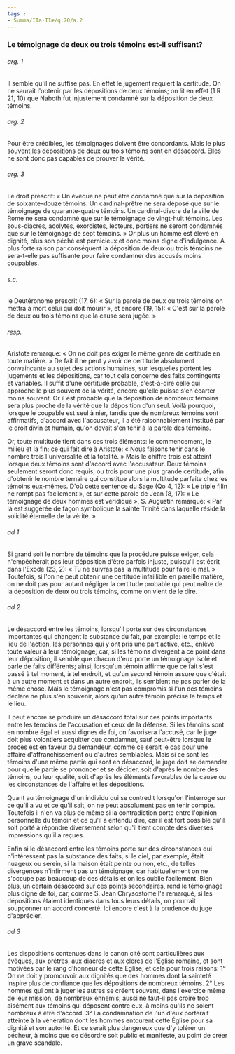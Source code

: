 ```yaml
---
tags : 
- Summa/IIa-IIæ/q.70/a.2
---
```


### Le témoignage de deux ou trois témoins est-il suffisant?

###### arg. 1
Il semble qu'il ne suffise pas. En effet le jugement requiert la certitude. On ne saurait l'obtenir par les dépositions de deux témoins; on lit en effet (1 R 21, 10) que Naboth fut injustement condamné sur la déposition de deux témoins. 

###### arg. 2
Pour être crédibles, les témoignages doivent être concordants. Mais le plus souvent les dépositions de deux ou trois témoins sont en désaccord. Elles ne sont donc pas capables de prouver la vérité. 

###### arg. 3
Le droit prescrit: « Un évêque ne peut être condamné que sur la déposition de soixante-douze témoins. Un cardinal-prêtre ne sera déposé que sur le témoignage de quarante-quatre témoins. Un cardinal-diacre de la ville de Rome ne sera condamné que sur le témoignage de vingt-huit témoins. Les sous-diacres, acolytes, exorcistes, lecteurs, portiers ne seront condamnés que sur le témoignage de sept témoins. » Or plus un homme est élevé en dignité, plus son péché est pernicieux et donc moins digne d'indulgence. A plus forte raison par conséquent la déposition de deux ou trois témoins ne sera-t-elle pas suffisante pour faire condamner des accusés moins coupables. 

###### s.c.
le Deutéronome prescrit (17, 6): « Sur la parole de deux ou trois témoins on mettra à mort celui qui doit mourir », et encore (19, 15): « C'est sur la parole de deux ou trois témoins que la cause sera jugée. » 

###### resp.
Aristote remarque: « On ne doit pas exiger le même genre de certitude en toute matière. » De fait il ne peut y avoir de certitude absolument convaincante au sujet des actions humaines, sur lesquelles portent les jugements et les dépositions, car tout cela concerne des faits contingents et variables. Il suffit d'une certitude probable, c'est-à-dire celle qui approche le plus souvent de la vérité, encore qu'elle puisse s'en écarter moins souvent. Or il est probable que la déposition de nombreux témoins sera plus proche de la vérité que la déposition d'un seul. Voilà pourquoi, lorsque le coupable est seul à nier, tandis que de nombreux témoins sont affirmatifs, d'accord avec l'accusateur, il a été raisonnablement institué par le droit divin et humain, qu'on devait s'en tenir à la parole des témoins. 

Or, toute multitude tient dans ces trois éléments: le commencement, le milieu et la fin; ce qui fait dire à Aristote: « Nous faisons tenir dans le nombre trois l'universalité et la totalité. » Mais le chiffre trois est atteint lorsque deux témoins sont d'accord avec l'accusateur. Deux témoins seulement seront donc requis, ou trois pour une plus grande certitude, afin d'obtenir le nombre ternaire qui constitue alors la multitude parfaite chez les témoins eux-mêmes. D'où cette sentence du Sage (Qo 4, 12): « Le triple filin ne rompt pas facilement », et sur cette parole de Jean (8, 17): « Le témoignage de deux hommes est véridique », S. Augustin remarque: « Par là est suggérée de façon symbolique la sainte Trinité dans laquelle réside la solidité éternelle de la vérité. » 

###### ad 1
Si grand soit le nombre de témoins que la procédure puisse exiger, cela n'empêcherait pas leur déposition d'être parfois injuste, puisqu'il est écrit dans l'Exode (23, 2): « Tu ne suivras pas la multitude pour faire le mal. » Toutefois, si l'on ne peut obtenir une certitude infaillible en pareille matière, on ne doit pas pour autant négliger la certitude probable qui peut naître de la déposition de deux ou trois témoins, comme on vient de le dire. 

###### ad 2
Le désaccord entre les témoins, lorsqu'il porte sur des circonstances importantes qui changent la substance du fait, par exemple: le temps et le lieu de l'action, les personnes qui y ont pris une part active, etc., enlève toute valeur à leur témoignage; car, si les témoins divergent à ce point dans leur déposition, il semble que chacun d'eux porte un témoignage isolé et parle de faits différents; ainsi, lorsqu'un témoin affirme que ce fait s'est passé à tel moment, à tel endroit, et qu'un second témoin assure que c'était à un autre moment et dans un autre endroit, ils semblent ne pas parler de la même chose. Mais le témoignage n'est pas compromis si l'un des témoins déclare ne plus s'en souvenir, alors qu'un autre témoin précise le temps et le lieu. 

Il peut encore se produire un désaccord total sur ces points importants entre les témoins de l'accusation et ceux de la défense. Si les témoins sont en nombre égal et aussi dignes de foi, on favorisera l'accusé, car le juge doit plus volontiers acquitter que condamner, sauf peut-être lorsque le procès est en faveur du demandeur, comme ce serait le cas pour une affaire d'affranchissement ou d'autres semblables. Mais si ce sont les témoins d'une même partie qui sont en désaccord, le juge doit se demander pour quelle partie se prononcer et se décider, soit d'après le nombre des témoins, ou leur qualité, soit d'après les éléments favorables de la cause ou les circonstances de l'affaire et les dépositions. 

Quant au témoignage d'un individu qui se contredit lorsqu'on l'interroge sur ce qu'il a vu et ce qu'il sait, on ne peut absolument pas en tenir compte. Toutefois il n'en va plus de même si la contradiction porte entre l'opinion personnelle du témoin et ce qu'il a entendu dire, car il est fort possible qu'il soit porté à répondre diversement selon qu'il tient compte des diverses impressions qu'il a reçues. 

Enfin si le désaccord entre les témoins porte sur des circonstances qui n'intéressent pas la substance des faits, si le ciel, par exemple, était nuageux ou serein, si la maison était peinte ou non, etc., de telles divergences n'infirment pas un témoignage, car habituellement on ne s'occupe pas beaucoup de ces détails et on les oublie facilement. Bien plus, un certain désaccord sur ces points secondaires, rend le témoignage plus digne de foi, car, comme S. Jean Chrysostome l'a remarqué, si les dépositions étaient identiques dans tous leurs détails, on pourrait soupçonner un accord concerté. Ici encore c'est à la prudence du juge d'apprécier. 

###### ad 3
Les dispositions contenues dans le canon cité sont particulières aux évêques, aux prêtres, aux diacres et aux clercs de l’Église romaine, et sont motivées par le rang d'honneur de cette Église; et cela pour trois raisons: 1° On ne doit y promouvoir aux dignités que des hommes dont la sainteté inspire plus de confiance que les dépositions de nombreux témoins. 2° Les hommes qui ont à juger les autres se créent souvent, dans l'exercice même de leur mission, de nombreux ennemis; aussi ne faut-il pas croire trop aisément aux témoins qui déposent contre eux, à moins qu'ils ne soient nombreux à être d'accord. 3° La condamnation de l'un d'eux porterait atteinte à la vénération dont les hommes entourent cette Église pour sa dignité et son autorité. Et ce serait plus dangereux que d'y tolérer un pécheur, à moins que ce désordre soit public et manifeste, au point de créer un grave scandale. 

